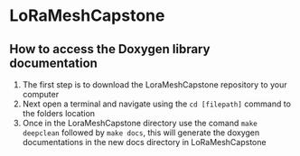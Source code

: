 # LoRaMeshCapstone

## How to access the Doxygen library documentation

1. The first step is to download the LoraMeshCapstone repository to your computer
2. Next open a terminal and navigate using the `cd [filepath]` command to the folders location
3. Once in the LoraMeshCapstone directory use the comand `make deepclean` followed by `make docs`, this will generate the doxygen documentations in the new docs directory in LoRaMeshCapstone